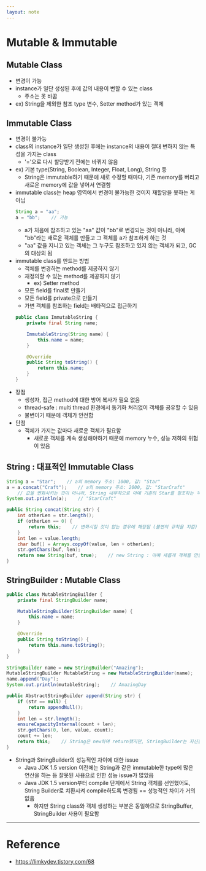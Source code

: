 ```yaml
---
layout: note
---
```


# Mutable & Immutable

## Mutable Class

- 변경이 가능
- instance가 일단 생성된 후에 값의 내용이 변할 수 있는 class
    - 주소는 못 바꿈
- ex) String을 제외한 참조 type 변수, Setter method가 있는 객체

## Immutable Class

- 변경이 불가능
- class의 instance가 일단 생성된 후에는 instance의 내용이 절대 변하지 않는 특성을 가지는 class
    - '='으로 다시 할당받기 전에는 바뀌지 않음
- ex) 기본 type(String, Boolean, Integer, Float, Long), String 등
    - String은 immutable하기 때문에 새로 수정할 때마다, 기존 memory를 버리고 새로운 memory에 값을 넣어서 연결함
- immutable class는 heap 영역에서 변경이 불가능한 것이지 재할당을 못하는 게 아님
    ```java
    String a = "aa";
    a = "bb";    // 가능
    ```
    - a가 처음에 참조하고 있는 "aa" 값이 "bb"로 변경되는 것이 아니라, 아예 "bb"라는 새로운 객체를 만들고 그 객체를 a가 참조하게 하는 것
    - "aa" 값을 지니고 있는 객체는 그 누구도 참조하고 있지 않는 객체가 되고, GC의 대상의 됨
- immutable class를 만드는 방법
    - 객체를 변경하는 method를 제공하지 않기
    - 재정의할 수 있는 method를 제공하지 않기
        - ex) Setter method
    - 모든 field를 final로 만들기
    - 모든 field를 private으로 만들기
    - 가변 객체를 참조하는 field는 배타적으로 접근하기
    ```java
    public class ImmutableString {
        private final String name;

        ImmutableString(String name) {
            this.name = name;
        }

        @Override
        public String toString() {
            return this.name;
        }
    }
    ```
- 장점
    - 생성자, 접근 method에 대한 방어 복사가 필요 없음
    - thread-safe : multi thread 환경에서 동기화 처리없이 객체를 공유할 수 있음
    - 불변이기 때문에 객체가 안전함
- 단점
    - 객체가 가지는 값마다 새로운 객체가 필요함
        - 새로운 객체를 계속 생성해야하기 때문에 memory 누수, 성능 저하의 위험이 있음

## String : 대표적인 Immutable Class

```java
String a = "Star";    // a의 memory 주소: 1000, 값: "Star"
a = a.concat("Craft");    // a의 memory 주소: 2000, 값: "StarCraft"
    // 값을 변화시키는 것이 아니라, String 내부적으로 아예 기존의 Star를 참조하는 객체는 그대로 두고, 새롭게 StarCraft String 객체를 만든 것임
System.out.println(a);    // "StarCraft"
```
```java
public String concat(String str) {
    int otherLen = str.length();
    if (otherLen == 0) {
        return this;    // 변화시킬 것이 없는 경우에 해당됨 (불변의 규칙을 지킴)
    }
    int len = value.length;
    char buf[] = Arrays.copyOf(value, len + otherLen);
    str.getChars(buf, len);
    return new String(buf, true);    // new String : 아예 새롭게 객체를 만들어 return
}
```

## StringBuilder : Mutable Class

```java
public class MutableStringBuilder {
    private final StringBuilder name;

    MutableStringBuilder(StringBuilder name) {
        this.name = name;
    }

    @Override
    public String toString() {
        return this.name.toString();
    }
}
```
```java
StringBuilder name = new StringBuilder("Amazing");
MutableStringBuilder MutableString = new MutableStringBuilder(name);
name.append("Day");
System.out.println(mutableString);    // AmazingDay
```
```java
public AbstractStringBuilder append(String str) {
    if (str == null) {
        return appendNull();
    }
    int len = str.length();
    ensureCapacityInternal(count + len);
    str.getChars(0, len, value, count);
    count += len;
    return this;    // String은 new하여 return했지만, StringBuilder는 자신을 그대로 return함
}
```
- String과 StringBuilder의 성능적인 차이에 대한 issue
    - Java JDK 1.5 version 이전에는 String과 같은 immutable한 type에 많은 연산을 하는 등 잘못된 사용으로 인한 성능 issue가 많았음
    - Java JDK 1.5 version부터 compile 단계에서 String 객체를 선언했어도, String Builder로 치환시켜 compile하도록 변경됨 == 성능적인 차이가 거의 없음
        - 하지만 String class와 객체 생성하는 부분은 동일하므로 StringBuffer, StringBuilder 사용이 필요함

---

# Reference

- https://limkydev.tistory.com/68
